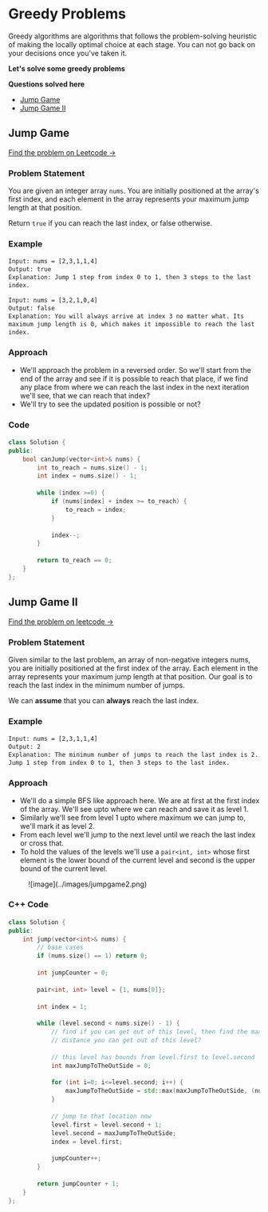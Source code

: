 # Greedy Problems
Greedy algorithms are algorithms that follows the problem-solving heuristic of making the locally optimal choice at each stage. You can not go back on your decisions once you've taken it.

**Let's solve some greedy problems**

**Questions solved here**

- [Jump Game](#jump-game)
- [Jump Game II](#jump-game-ii)

## Jump Game
[Find the problem on Leetcode $\to$](https://leetcode.com/problems/jump-game/)
### Problem Statement
You are given an integer array `nums`. You are initially positioned at the array's first index, and each element in the array represents your maximum jump length at that position.

Return `true` if you can reach the last index, or false otherwise.

### Example
```
Input: nums = [2,3,1,1,4]
Output: true
Explanation: Jump 1 step from index 0 to 1, then 3 steps to the last index.
```

```
Input: nums = [3,2,1,0,4]
Output: false
Explanation: You will always arrive at index 3 no matter what. Its maximum jump length is 0, which makes it impossible to reach the last index.
```

### Approach
- We'll approach the problem in a reversed order. So we'll start from the end of the array and see if it is possible to reach that place, if we find any place from where we can reach the last index in the next iteration we'll see, that we can reach that index?
- We'll try to see the updated position is possible or not?

### Code
```cpp
class Solution {
public:
    bool canJump(vector<int>& nums) {
        int to_reach = nums.size() - 1;
        int index = nums.size() - 1;
        
        while (index >=0) {
            if (nums[index] + index >= to_reach) {
                to_reach = index;
            }
            
            index--;
        }
        
        return to_reach == 0;
    }
};
```

## Jump Game II
[Find the problem on leetcode $\to$](https://leetcode.com/problems/jump-game-ii/)
### Problem Statement
Given similar to the last problem, an array of non-negative integers nums, you are initially positioned at the first index of the array. Each element in the array represents your maximum jump length at that position. Our goal is to reach the last index in the minimum number of jumps.

We can **assume** that you can **always** reach the last index.

### Example
```
Input: nums = [2,3,1,1,4]
Output: 2
Explanation: The minimum number of jumps to reach the last index is 2. Jump 1 step from index 0 to 1, then 3 steps to the last index.
```

### Approach
- We'll do a simple BFS like approach here. We are at first at the first index of the array. We'll see upto where we can reach and save it as level 1.
- Similarly we'll see from level 1 upto where maximum we can jump to, we'll mark it as level 2.
- From each level we'll jump to the next level until we reach the last index or cross that.
- To hold the values of the levels we'll use a `pair<int, int>` whose first element is the lower bound of the current level and second is the upper bound of the current level.

<figure markdown>
![image](../images/jumpgame2.png)
</figure>

### C++ Code
```cpp
class Solution {
public:
    int jump(vector<int>& nums) {
        // base cases
        if (nums.size() == 1) return 0;
        
        int jumpCounter = 0;
        
        pair<int, int> level = {1, nums[0]};
        
        int index = 1;
        
        while (level.second < nums.size() - 1) {
            // find if you can get out of this level, then find the max
            // distance you can get out of this level?
            
            // this level has bounds from level.first to level.second
            int maxJumpToTheOutSide = 0;
            
            for (int i=0; i<=level.second; i++) {
                maxJumpToTheOutSide = std::max(maxJumpToTheOutSide, (nums[i] + i));
            }
            
            // jump to that location now
            level.first = level.second + 1;
            level.second = maxJumpToTheOutSide;
            index = level.first;
            
            jumpCounter++;
        }
        
        return jumpCounter + 1;
    }
};
```